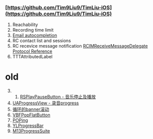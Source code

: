 ### [https://github.com/Tim9Liu9/TimLiu-iOS](https://github.com/Tim9Liu9/TimLiu-iOS)
1. Reachability
2. Recording time limit
3. [Email autocompletion](https://github.com/hoteltonight/HTAutocompleteTextField)
4. RC contact list and sessions
5. RC recevice message notification [RCIMReceiveMessageDelegate Protocol Reference](http://www.rongcloud.cn/docs/api/ios/imkit/Protocols/RCIMReceiveMessageDelegate.html#//api/name/onRCIMReceiveMessage:left:)
2. TTTAttributedLabel

# old
3. 1. [RSPlayPauseButton - 音乐停止及播放](https://github.com/raphaelschaad/RSPlayPauseButton)
2. [UAProgressView - 录音progress](https://github.com/UrbanApps/UAProgressView)
3. [循环的banner滚动](https://github.com/zzyspace/ZYBannerView)
4. [VBFPopFlatButton](https://github.com/victorBaro/VBFPopFlatButton)
5. [POPing](https://github.com/schneiderandre/popping)
6. [YLProgressBar](https://github.com/yannickl/YLProgressBar)
7. [M13ProgressSuite](https://github.com/Marxon13/M13ProgressSuite)


